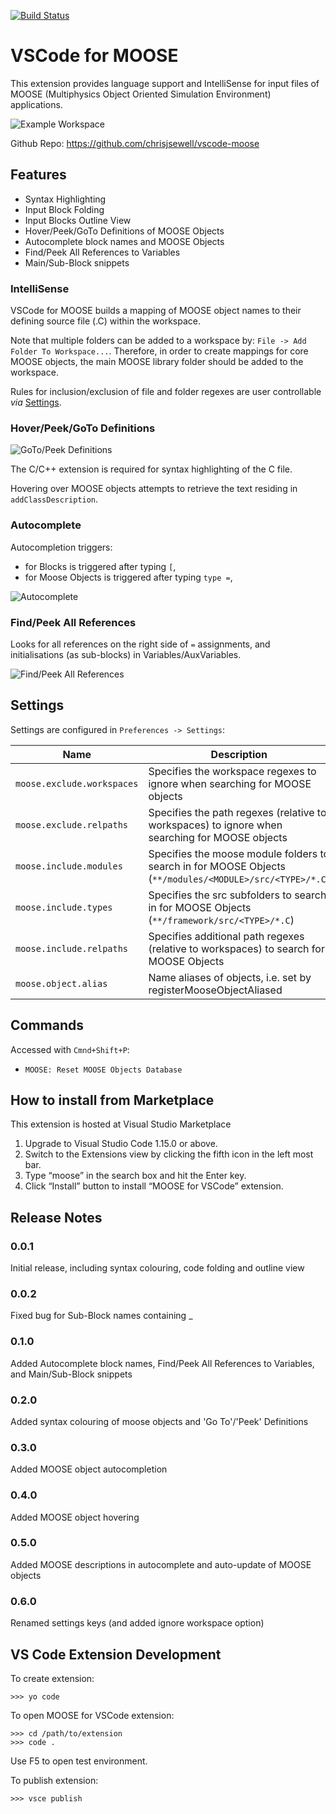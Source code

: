 [![Build Status](https://dev.azure.com/chrisjsewell/vscode/_apis/build/status/chrisjsewell.vscode-moose?branchName=master)](https://dev.azure.com/chrisjsewell/vscode/_build/latest?definitionId=1?branchName=master)

# VSCode for MOOSE

This extension provides language support and IntelliSense for input files of MOOSE (Multiphysics Object Oriented Simulation Environment) applications.

![Example Workspace](images/example_workspace.png)

Github Repo: https://github.com/chrisjsewell/vscode-moose

## Features

- Syntax Highlighting
- Input Block Folding
- Input Blocks Outline View
- Hover/Peek/GoTo Definitions of MOOSE Objects
- Autocomplete block names and MOOSE Objects
- Find/Peek All References to Variables
- Main/Sub-Block snippets

### IntelliSense

VSCode for MOOSE builds a mapping of MOOSE object names to their defining source file (<NAME>.C) within the workspace.

Note that multiple folders can be added to a workspace by: `File -> Add Folder To Workspace...`.
Therefore, in order to create mappings for core MOOSE objects, the main MOOSE library folder should be added to the workspace.

Rules for inclusion/exclusion of file and folder regexes are user controllable *via* [Settings](#settings).

### Hover/Peek/GoTo Definitions

![GoTo/Peek Definitions](images/peek_definitions.gif)

The C/C++ extension is required for syntax highlighting of the C file.

Hovering over MOOSE objects attempts to retrieve the text residing in `addClassDescription`.

### Autocomplete

Autocompletion triggers:

- for Blocks is triggered after typing `[`,
- for Moose Objects is triggered after typing `type =`,

![Autocomplete](images/autocomplete.gif)

### Find/Peek All References

Looks for all references on the right side of `=` assignments,
and initialisations (as sub-blocks) in Variables/AuxVariables.

![Find/Peek All References](images/find_all_references.gif)

## Settings

Settings are configured in `Preferences -> Settings`:

| Name                         | Description                                                                                               |
| ---------------------------- | ----------------------------------------------------------------------------------------------------------|
| `moose.exclude.workspaces`   | Specifies the workspace regexes to ignore when searching for MOOSE objects                                |
| `moose.exclude.relpaths`     | Specifies the path regexes (relative to workspaces) to ignore when searching for MOOSE objects            |
| `moose.include.modules`      | Specifies the moose module folders to search in for MOOSE Objects (`**/modules/<MODULE>/src/<TYPE>/*.C`)  |
| `moose.include.types`        | Specifies the src subfolders to search in for MOOSE Objects (`**/framework/src/<TYPE>/*.C`)               |
| `moose.include.relpaths`     | Specifies additional path regexes (relative to workspaces) to search for MOOSE Objects                    |
| `moose.object.alias`         | Name aliases of objects, i.e. set by registerMooseObjectAliased                                           |

## Commands

Accessed with `Cmnd+Shift+P`:

- `MOOSE: Reset MOOSE Objects Database`

## How to install from Marketplace

This extension is hosted at Visual Studio Marketplace

1. Upgrade to Visual Studio Code 1.15.0 or above.
2. Switch to the Extensions view by clicking the fifth icon in the left most bar.
3. Type “moose” in the search box and hit the Enter key.
4. Click “Install” button to install “MOOSE for VSCode” extension.

## Release Notes

### 0.0.1

Initial release, including syntax colouring, code folding and outline view

### 0.0.2

Fixed bug for Sub-Block names containing _

### 0.1.0

Added Autocomplete block names, Find/Peek All References to Variables, and Main/Sub-Block snippets

### 0.2.0

Added syntax colouring of moose objects and 'Go To'/'Peek' Definitions

### 0.3.0

Added MOOSE object autocompletion

### 0.4.0

Added MOOSE object hovering

### 0.5.0

Added MOOSE descriptions in autocomplete and auto-update of MOOSE objects

### 0.6.0

Renamed settings keys (and added ignore workspace option)

## VS Code Extension Development

To create extension:

    >>> yo code

To open MOOSE for VSCode extension:

    >>> cd /path/to/extension
    >>> code .

Use F5 to open test environment.

To publish extension:

    >>> vsce publish